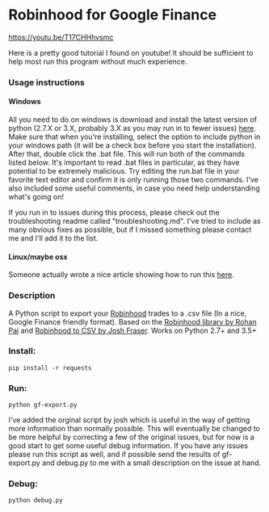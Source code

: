 # Robinhood for Google Finance

https://youtu.be/T17CHHhvsmc

Here is a pretty good tutorial I found on youtube!  It should be sufficient to help most run this program without much experience.

### Usage instructions

#### Windows
All you need to do on windows is download and install the latest version of python (2.7.X or 3.X, probably 3.X as you may run in to fewer issues) [here](https://www.python.org/downloads/).  Make sure that when you're installing, select the option to include python in your windows path (it will be a check box before you start the installation).  After that, double click the .bat file.  This will run both of the commands listed below.  It's important to read .bat files in particular, as they have potential to be extremely malicious.  Try editing the run.bat file in your favorite text editor and confirm it is only running those two commands. I've also included some useful comments, in case you need help understanding what's going on!

If you run in to issues during this process, please check out the troubleshooting readme called "troubleshooting.md".  I've tried to include as many obvious fixes as possible, but if I missed something please contact me and I'll add it to the list.  

#### Linux/maybe osx
Someone actually wrote a nice article showing how to run this [here](http://ask.xmodulo.com/export-robinhood-transaction-data.html).

### Description

A Python script to export your [Robinhood](https://www.robinhood.com) trades to a .csv file (In a nice, Google Finance friendly format).  Based on the [Robinhood library by Rohan Pai](https://github.com/Jamonek/Robinhood) and [Robinhood to CSV by Josh Fraser](https://github.com/joshfraser).
Works on Python 2.7+ and 3.5+

### Install:
    pip install -r requests

### Run:
    python gf-export.py

I've added the orginal script by josh which is useful in the way of getting more information than normally possible.  This will eventually be changed to be more helpful by correcting a few of the original issues, but for now is a good start to get some useful debug information.  If you have any issues please run this script as well, and if possible send the results of gf-export.py and debug.py to me with a small description on the issue at hand.

### Debug:
    python debug.py
